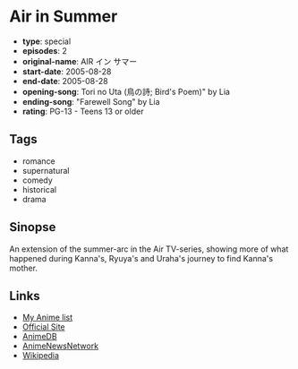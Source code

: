 # Air in Summer

-   **type**: special
-   **episodes**: 2
-   **original-name**: AIR イン サマー
-   **start-date**: 2005-08-28
-   **end-date**: 2005-08-28
-   **opening-song**: Tori no Uta (鳥の詩; Bird's Poem)" by Lia
-   **ending-song**: "Farewell Song" by Lia
-   **rating**: PG-13 - Teens 13 or older

## Tags

-   romance
-   supernatural
-   comedy
-   historical
-   drama

## Sinopse

An extension of the summer-arc in the Air TV-series, showing more of what happened during Kanna's, Ryuya's and Uraha's journey to find Kanna's mother.

## Links

-   [My Anime list](https://myanimelist.net/anime/656/Air_in_Summer)
-   [Official Site](http://www.bs-i.co.jp/anime/AIR/)
-   [AnimeDB](http://anidb.info/perl-bin/animedb.pl?show=anime&aid=2002)
-   [AnimeNewsNetwork](http://www.animenewsnetwork.com/encyclopedia/anime.php?id=5428)
-   [Wikipedia](<http://en.wikipedia.org/wiki/Air_(anime)>)
